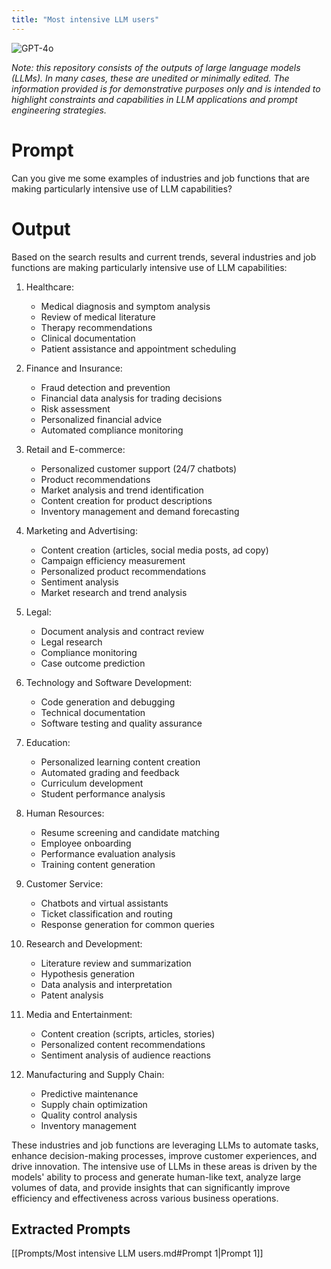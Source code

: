 ```yaml
---
title: "Most intensive LLM users"
---
```

![GPT-4o](https://img.shields.io/badge/GPT--4o-3333FF?style=for-the-badge&logo=openai&logoColor=white)



*Note: this repository consists of the outputs of large language models (LLMs). In many cases, these are unedited or minimally edited. The information provided is for demonstrative purposes only and is intended to highlight constraints and capabilities in LLM applications and prompt engineering strategies.*


# Prompt
Can you give me some examples of industries and job functions that are making particularly intensive use of LLM capabilities?

# Output
Based on the search results and current trends, several industries and job functions are making particularly intensive use of LLM capabilities:

1. Healthcare:
   - Medical diagnosis and symptom analysis
   - Review of medical literature
   - Therapy recommendations
   - Clinical documentation
   - Patient assistance and appointment scheduling

2. Finance and Insurance:
   - Fraud detection and prevention
   - Financial data analysis for trading decisions
   - Risk assessment
   - Personalized financial advice
   - Automated compliance monitoring

3. Retail and E-commerce:
   - Personalized customer support (24/7 chatbots)
   - Product recommendations
   - Market analysis and trend identification
   - Content creation for product descriptions
   - Inventory management and demand forecasting

4. Marketing and Advertising:
   - Content creation (articles, social media posts, ad copy)
   - Campaign efficiency measurement
   - Personalized product recommendations
   - Sentiment analysis
   - Market research and trend analysis

5. Legal:
   - Document analysis and contract review
   - Legal research
   - Compliance monitoring
   - Case outcome prediction

6. Technology and Software Development:
   - Code generation and debugging
   - Technical documentation
   - Software testing and quality assurance

7. Education:
   - Personalized learning content creation
   - Automated grading and feedback
   - Curriculum development
   - Student performance analysis

8. Human Resources:
   - Resume screening and candidate matching
   - Employee onboarding
   - Performance evaluation analysis
   - Training content generation

9. Customer Service:
   - Chatbots and virtual assistants
   - Ticket classification and routing
   - Response generation for common queries

10. Research and Development:
    - Literature review and summarization
    - Hypothesis generation
    - Data analysis and interpretation
    - Patent analysis

11. Media and Entertainment:
    - Content creation (scripts, articles, stories)
    - Personalized content recommendations
    - Sentiment analysis of audience reactions

12. Manufacturing and Supply Chain:
    - Predictive maintenance
    - Supply chain optimization
    - Quality control analysis
    - Inventory management

These industries and job functions are leveraging LLMs to automate tasks, enhance decision-making processes, improve customer experiences, and drive innovation. The intensive use of LLMs in these areas is driven by the models' ability to process and generate human-like text, analyze large volumes of data, and provide insights that can significantly improve efficiency and effectiveness across various business operations.
 




## Extracted Prompts
[[Prompts/Most intensive LLM users.md#Prompt 1|Prompt 1]]
